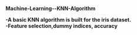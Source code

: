  **Machine-Learning--KNN-Algorithm** <br/>

**-A basic KNN algorithm is built for the iris dataset. <br/>
-Feature selection,dummy indices, accuracy** <br/>
